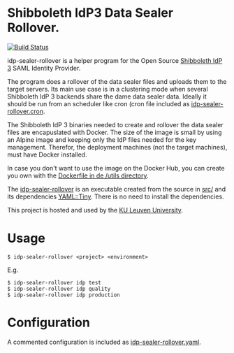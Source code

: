# Shibboleth IdP3 Data Sealer Rollover.

[![Build Status](https://travis-ci.org/nxadm/idp-sealer-rollover.svg?branch=master)](https://travis-ci.org/nxadm/idp-sealer-rollover)

idp-sealer-rollover is a helper program for the Open Source
[Shibboleth IdP 3](https://shibboleth.net/products/identity-provider.html)
SAML Identity Provider.

The program does a rollover of the data sealer files and uploads them to the
target servers. Its main use case is in a clustering mode when several
Shibboleth IdP 3 backends share the dame data sealer data. Ideally it should
be run from an scheduler like cron (cron file included as
[idp-sealer-rollover.cron](idp-sealer-rollover.cron]).

The Shibboleth IdP 3 binaries needed to create and rollover the data sealer
files are encapuslated with Docker. The size of the image is small by using
an Alpine image and keeping only the IdP files needed for the key management.
Therefor, the deployment machines (not the target machines), must have Docker
installed.

In case you don't want to use the image on the Docker Hub, you can create
you own with the [Dockerfile in de /utils directory](utils/Dockerfile).

The [idp-sealer-rollover](idp-sealer-rollover) is an executable created from
the source in [src/](src/idp-sealer-rollover.pl) and its dependencies
[YAML::Tiny](https://metacpan.org/pod/YAML::Tiny). There is no need to install
the dependencies.

This project is hosted and used by the [KU Leuven University](www.kuleuven.be).

# Usage

```
$ idp-sealer-rollover <project> <environment>
```
E.g.
```
$ idp-sealer-rollover idp test
$ idp-sealer-rollover idp quality
$ idp-sealer-rollover idp production
```

# Configuration

A commented configuration is included as
[idp-sealer-rollover.yaml](idp-sealer-rollover.yaml).


